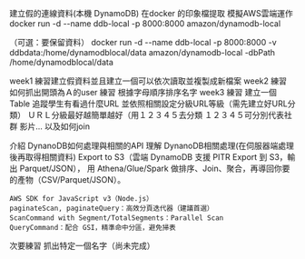 建立假的連線資料(本機 DynamoDB) 在docker 的印象檔提取 模擬AWS雲端運作
docker run -d --name ddb-local -p 8000:8000 amazon/dynamodb-local

（可選：要保留資料）
docker run -d --name ddb-local -p 8000:8000 -v ddbdata:/home/dynamodblocal/data amazon/dynamodb-local -dbPath /home/dynamodblocal/data

week1
練習建立假資料並且建立一個可以依次讀取並複製成新檔案
week2
練習 如何抓出開頭為Ａ的user
練習 根據字母順序排序名字
week3 
練習 建立一個Table 追蹤學生有看過什麼URL 並依照相關設定分級URL等級（需先建立好URL分類）
    ＵＲＬ分級最好越簡單越好（用１２３４５去分類 １２３４５可分別代表社群 影片...
    以及如何join

介紹 DynanoDB如何處理與相關的API
理解 DynanoDB相關處理(在伺服器端處理後再取得相關資料)
    Export to S3（雲端 DynamoDB 支援 PITR Export 到 S3，輸出 Parquet/JSON），
    用 Athena/Glue/Spark 做排序、Join、聚合，再導回你要的產物（CSV/Parquet/JSON）。

    AWS SDK for JavaScript v3（Node.js）
    paginateScan, paginateQuery：高效分頁迭代器（建議首選）
    ScanCommand with Segment/TotalSegments：Parallel Scan
    QueryCommand：配合 GSI，精準命中分區，避免掃表
    
次要練習 抓出特定一個名字（尚未完成）
